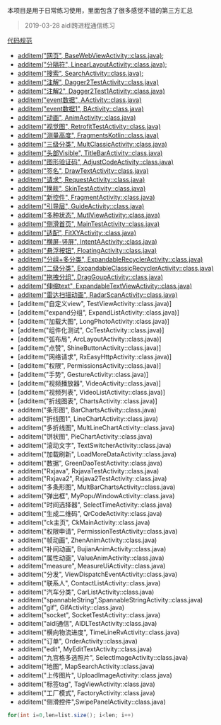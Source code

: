 本项目是用于日常练习使用，里面包含了很多感觉不错的第三方汇总
> 2019-03-28
aidl跨进程通信练习

[代码规范](https://github.com/Blankj/AndroidStandardDevelop#10-%E5%85%B6%E4%BB%96%E7%9A%84%E4%B8%80%E4%BA%9B%E8%A7%84%E8%8C%83)

- [additem("网页", BaseWebViewActivity::class.java);](https://github.com/fenggeZhang/zfgdemo/blob/master/app/src/main/java/com/zfg/test/activity/BaseWebViewActivity.java)
- [additem("分隔符", LinearLayoutActivity::class.java);](https://github.com/fenggeZhang/zfgdemo/blob/master/app/src/main/java/com/zfg/test/activity/LinearLayoutActivity.java)
- [additem("搜索", SearchActivity::class.java);](https://github.com/fenggeZhang/zfgdemo/blob/master/app/src/main/java/com/zfg/test/activity/SearchActivity.java)
- [additem("注解", Dagger2TestActivity::class.java)](https://github.com/fenggeZhang/zfgdemo/blob/master/app/src/main/java/com/zfg/test/activity/Dagger2TestActivity.java)
- [additem("注解2", Dagger2Test1Activity::class.java)](https://github.com/fenggeZhang/zfgdemo/blob/master/app/src/main/java/com/zfg/test/activity/Dagger2Test1Activity.java)
- [additem("event数据", AActivity::class.java)](https://github.com/fenggeZhang/zfgdemo/blob/master/app/src/main/java/com/zfg/test/activity/AActivity.java)
- [additem("event数据1", BActivity::class.java)](https://github.com/fenggeZhang/zfgdemo/blob/master/app/src/main/java/com/zfg/test/activity/BActivity.java)
- [additem("动画", AnimActivity::class.java)](https://github.com/fenggeZhang/zfgdemo/blob/master/app/src/main/java/com/zfg/test/activity/AnimActivity.java)
- [additem("视觉图", RetrofitTestActivity::class.java)](https://github.com/fenggeZhang/zfgdemo/blob/master/app/src/main/java/com/zfg/test/activity/RetrofitTestActivity.java)
- [additem("测量高度", FragmentsKotlin::class.java)](https://github.com/fenggeZhang/zfgdemo/blob/master/app/src/main/java/com/zfg/test/activity/FragmentsKotlin.java)
- [additem("三级分类", MultClassicActivity::class.java)](https://github.com/fenggeZhang/zfgdemo/blob/master/app/src/main/java/com/zfg/test/activity/MultClassicActivity.java)
- [additem("头部Visible", TitleBarActivity::class.java)](https://github.com/fenggeZhang/zfgdemo/blob/master/app/src/main/java/com/zfg/test/activity/TitleBarActivity.java)
- [additem("图形验证码", AdjustCodeActivity::class.java)](https://github.com/fenggeZhang/zfgdemo/blob/master/app/src/main/java/com/zfg/test/activity/AdjustCodeActivity.java)
- [additem("签名", DrawTextActivity::class.java)](https://github.com/fenggeZhang/zfgdemo/blob/master/app/src/main/java/com/zfg/test/activity/DrawTextActivity.java)
- [additem("请求", RequestActivity::class.java)](https://github.com/fenggeZhang/zfgdemo/blob/master/app/src/main/java/com/zfg/test/activity/RequestActivity.java)
- [additem("换肤", SkinTestActivity::class.java)](https://github.com/fenggeZhang/zfgdemo/blob/master/app/src/main/java/com/zfg/test/activity/SkinTestActivity.java)
- [additem("新控件", FragmentActivity::class.java)](https://github.com/fenggeZhang/zfgdemo/blob/master/app/src/main/java/com/zfg/test/activity/FragmentActivity.java)
- [additem("引导层", GuideActivity::class.java)](https://github.com/fenggeZhang/zfgdemo/blob/master/app/src/main/java/com/zfg/test/activity/GuideActivity.java)
- [additem("多种状态", MutlViewActivity::class.java)](https://github.com/fenggeZhang/zfgdemo/blob/master/app/src/main/java/com/zfg/test/activity/MutlViewActivity.java)
- [additem("侧滑首页", MainTestActivity::class.java)](https://github.com/fenggeZhang/zfgdemo/blob/master/app/src/main/java/com/zfg/test/activity/MainTestActivity.java)
- [additem("适配", FitXYActivity::class.java)](https://github.com/fenggeZhang/zfgdemo/blob/master/app/src/main/java/com/zfg/test/activity/FitXYActivity.java)
- [additem("横屏-竖屏", IntentAActivity::class.java)](https://github.com/fenggeZhang/zfgdemo/blob/master/app/src/main/java/com/zfg/test/activity/IntentAActivity.java)
- [additem("悬浮按钮", FloatingActivity::class.java)](https://github.com/fenggeZhang/zfgdemo/blob/master/app/src/main/java/com/zfg/test/activity/FloatingActivity.java)
- [additem("分组+多分类", ExpandableRecyclerActivity::class.java)](https://github.com/fenggeZhang/zfgdemo/blob/master/app/src/main/java/com/zfg/test/activity/ExpandableRecyclerActivity.java)
- [additem("二级分类", ExpandableClassicRecyclerActivity::class.java)](https://github.com/fenggeZhang/zfgdemo/blob/master/app/src/main/java/com/zfg/test/activity/ExpandableClassicRecyclerActivity.java)
- [additem("拖拽分组", DragGoupActivity::class.java)](https://github.com/fenggeZhang/zfgdemo/blob/master/app/src/main/java/com/zfg/test/activity/DragGoupActivity.java)
- [additem("伸缩text", ExpandableTextViewActivity::class.java)](https://github.com/fenggeZhang/zfgdemo/blob/master/app/src/main/java/com/zfg/test/activity/ExpandableTextViewActivity.java)
- [additem("雷达扫描动画", RadarScanActivity::class.java)](https://github.com/fenggeZhang/zfgdemo/blob/master/app/src/main/java/com/zfg/test/activity/RadarScanActivity.java)
- [additem("自定义view", TestViewActivity::class.java)]
- [additem("expand分组", ExpandListActivity::class.java)]
- [additem("加载大图", LongPhotoActivity::class.java)]
- [additem("组件化测试", CcTestActivity::class.java)]
- [additem("弧布局", ArcLayoutActivity::class.java)]
- [additem("点赞", ShineButtonActivity::class.java)]
- [additem("网络请求", RxEasyHttpActivity::class.java)]
- [additem("权限", PermissionsActivity::class.java)]
- [additem("手势", GestureActivity::class.java)]
- [additem("视频播放器", VideoActivity::class.java)]
- [additem("视频列表", VideoListActivity::class.java)]
- [additem("折线图表", ChartsActivity::class.java)]
- additem("条形图", BarChartsActivity::class.java)
- additem("折线图1", LineChartActivity::class.java)
- additem("多折线图", MultLineChartActivity::class.java)
- additem("饼状图", PieChartActivity::class.java)
- additem("滚动文字", TextSwitcherActivity::class.java)
- additem("加载刷新", LoadMoreDataActivity::class.java)
- additem("数据", GreenDaoTestActivity::class.java)
- additem("Rxjava", RxjavaTestActivity::class.java)
- additem("Rxjava2", Rxjava2TestActivity::class.java)
- additem("多条形图", MultBarChartsActivity::class.java)
- additem("弹出框", MyPopuWindowActivity::class.java)
- additem("时间选择器", SelectTimeActivity::class.java)
- additem("生成二维码", QrCodeActivity::class.java)
- additem("ck主页", CkMainActivity::class.java)
- additem("权限申请", PermissionTestActivity::class.java)
- additem("帧动画", ZhenAnimActivity::class.java)
- additem("补间动画", BujianAnimActivity::class.java)
- additem("属性动画", ValueAnimActivity::class.java)
- additem("measure", MeasureUiActivity::class.java)
- additem("分发", ViewDispatchEventActivity::class.java)
- additem("联系人", ContactListActivity::class.java)
- additem("汽车分类", CarListActivity::class.java)
- additem("spannableString",SpannableStringActivity::class.java)
- additem("gif", GifActivity::class.java)
- additem("socket", SocketTestActivity::class.java)
- additem("aidl通信", AIDLTestActivity::class.java)
- additem("横向物流进度", TimeLineRvActivity::class.java)
- additem("订单", OrderActivity::class.java)
- additem("edit", MyEditTextActivity::class.java)
- additem("九宫格多选照片", SelectImageActivity::class.java)
- additem("地图", MapSearchActivity::class.java)
- additem("上传图片", UploadImageActivity::class.java)
- additem("标签tag", TagViewActivity::class.java)
- additem("工厂模式", FactoryActivity::class.java)
- additem("侧滑控件",SwipePanelActivity::class.java)



```java
for(int i=0,len=list.size(); i<len; i++)
```
